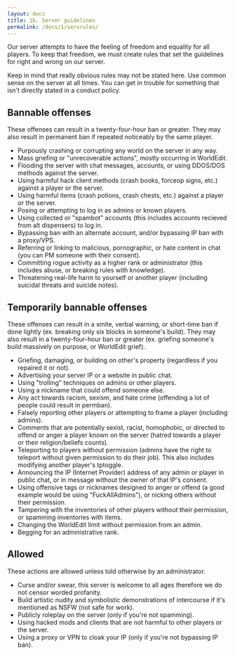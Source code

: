 ```yaml
---
layout: docs
title: 1b. Server guidelines
permalink: /docs/1/servrules/
---
```

Our server attempts to have the feeling of freedom and equality for all players. To keep that freedom, we must create rules that set the guidelines for right and wrong on our server.

Keep in mind that really obvious rules may not be stated here. Use common sense on the server at all times. You can get in trouble for something that isn't directly stated in a conduct policy.

## Bannable offenses
These offenses can result in a twenty-four-hour ban or greater.
They may also result in permanent ban if repeated noticeably by the same player.

 - Purpously crashing or corrupting any world on the server in any way.
 - Mass griefing or "unrecoverable actions", mostly occurring in WorldEdit.
 - Flooding the server with chat messages, accounts, or using DDOS/DOS methods against the server.
 - Using harmful hack client methods (crash books, forceop signs, etc.) against a player or the server.
 - Using harmful items (crash potions, crash chests, etc.) against a player or the server.
 - Posing or attempting to log in as admins or known players.
 - Using collected or "spambot" accounts (this includes accounts recieved from alt dispensers) to log in.
 - Bypassing ban with an alternate account, and/or bypassing IP ban with a proxy/VPS.
 - Referring or linking to malicious, pornographic, or hate content in chat (you can PM someone with their consent).
 - Committing rogue activity as a higher rank or administrator (this includes abuse, or breaking rules with knowledge).
 - Threatening real-life harm to yourself or another player (including suicidal threats and suicide notes).

## Temporarily bannable offenses
These offenses can result in a smite, verbal warning, or short-time ban if done lightly (ex. breaking only six
blocks in someone's build).
They may also result in a twenty-four-hour ban or greater (ex. griefing someone's build massively on purpose, or WorldEdit grief).

 - Griefing, damaging, or building on other's property (regardless if you repaired it or not).
 - Advertising your server IP or a website in public chat.
 - Using "trolling" techniques on admins or other players.
 - Using a nickname that could offend someone else.
 - Any act towards racism, sexism, and hate crime (offending a lot of people could result in permban).
 - Falsely reporting other players or attempting to frame a player (including admins).
 - Comments that are potentially sexist, racist, homophobic, or directed to offend or anger a player known on the server (hatred towards a player or their religion/beliefs counts).
 - Teleporting to players without permission (admins have the right to teleport without given permission to do their job). This also includes modifying another player's tptoggle.
 - Announcing the IP (Internet Provider) address of any admin or player in public chat, or in message without the owner of that IP's consent.
 - Using offensive tags or nicknames designed to anger or offend (a good example would be using "FuckAllAdmins"), or nicking others without their permission.
 - Tampering with the inventories of other players without their permission, or spamming inventories with items.
 - Changing the WorldEdit limit without permission from an admin.
 - Begging for an administrative rank.

## Allowed
These actions are allowed unless told otherwise by an administrator.

 - Curse and/or swear, this server is welcome to all ages therefore we do not censor worded profanity.
 - Build artistic nudity and symbolistic demonstrations of intercourse if it's mentioned as NSFW (not safe for work).
 - Publicly roleplay on the server (only if you're not spamming).
 - Using hacked mods and clients that are not harmful to other players or the server.
 - Using a proxy or VPN to cloak your IP (only if you're not bypassing IP ban).
